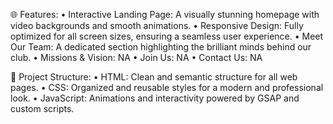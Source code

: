 🌐 Features:
	•	Interactive Landing Page: A visually stunning homepage with video backgrounds and smooth animations.
	•	Responsive Design: Fully optimized for all screen sizes, ensuring a seamless user experience.
	•	Meet Our Team: A dedicated section highlighting the brilliant minds behind our club.
	•	Missions & Vision: NA
	•	Join Us: NA
	•	Contact Us: NA

📂 Project Structure:
	•	HTML: Clean and semantic structure for all web pages.
	•	CSS: Organized and reusable styles for a modern and professional look.
	•	JavaScript: Animations and interactivity powered by GSAP and custom scripts.